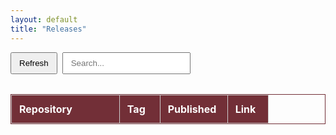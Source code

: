 ```yaml
---
layout: default
title: "Releases"
---
```


<style>
@media (min-width: 768px) {
  .page-content {
    max-width: 1200px !important;
    margin: 0 auto;
  }
}

.hero {
  background: #f4f8fa;
  padding: 1.5rem;
  border-radius: 8px;
  margin-bottom: 1.5rem;
  box-shadow: 0 2px 4px rgba(0,0,0,0.08);
}

.hero h1 {
  margin-top: 0;
  margin-bottom: 0.5rem;
}

.hero p {
  margin: 0;
  color: #666;
}
.table-container {
  margin-top: 1rem;
  overflow-x: auto;
}

table.releases-table {
  width: 100%;
  /* Enforce the column widths we specify below */
  table-layout: fixed; 
  border-collapse: collapse;
  margin-bottom: 1.5rem;
  border: 1px solid #722f37;
}

/* Adjust each column's width to your preference:
   - 1st column (Repository): 40%
   - 2nd column (Tag): 15%
   - 3rd column (Published): 25%
   - 4th column (Link): 15%
   Total = 90% (10% leftover for spacing) */
table.releases-table thead th:nth-child(1),
table.releases-table tbody td:nth-child(1) {
  width: 40%;
}
table.releases-table thead th:nth-child(2),
table.releases-table tbody td:nth-child(2) {
  width: 15%;
}
table.releases-table thead th:nth-child(3),
table.releases-table tbody td:nth-child(3) {
  width: 25%;
}
table.releases-table thead th:nth-child(4),
table.releases-table tbody td:nth-child(4) {
  width: 15%;
}

/* Borders and spacing */
table.releases-table th,
table.releases-table td {
  border: 1px solid #ccc;
  padding: 0.75rem;
  text-align: left;
  word-break: break-word; /* ensures long text wraps instead of overflowing */
  vertical-align: top;
}

table.releases-table thead {
  background-color: #722f37; /* Deep wine color */
  color: white;
}

table.releases-table thead th {
  color: white !important;
}

table.releases-table tbody tr:hover {
  background: #f9f9f9;
}

.controls {
  display: flex;
  gap: 0.5rem;
  flex-wrap: wrap;
  margin-bottom: 1rem;
}
.controls button,
.controls input {
  padding: 0.5rem 0.75rem;
}
</style>

<div class="controls">
  <button id="refresh-btn" style="cursor:pointer;">Refresh</button>
  <input type="text" id="search-box" placeholder="Search..." />
  <span id="last-updated" style="margin-left:auto; color:#666;"></span>
</div>

<div class="table-container">
  <table class="releases-table" id="release-table">
    <thead>
      <tr>
        <th>Repository</th>
        <th>Tag</th>
        <th>Published</th>
        <th>Link</th>
      </tr>
    </thead>
    <tbody id="release-body">
      <!-- Populated by JS -->
    </tbody>
  </table>
</div>

<script>
let releases = [];

document.addEventListener("DOMContentLoaded", () => {
  document.getElementById("refresh-btn").addEventListener("click", loadReleases);
  document.getElementById("search-box").addEventListener("input", handleSearch);

  // Initial load
  loadReleases();
});

async function loadReleases() {
  try {
    const response = await fetch("./data/releases.json");
    if (!response.ok) {
      throw new Error(`HTTP ${response.status} - ${response.statusText}`);
    }
    const data = await response.json();

    if (data.last_fetched) {
      document.getElementById("last-updated").textContent = 
        "Last updated: " + data.last_fetched;
    }

    releases = data.releases || data;
    sortByDateDesc(releases);
    renderTable(releases);
  } catch (err) {
    const tbody = document.getElementById("release-body");
    tbody.innerHTML = `<tr><td colspan="4" style="color:red; font-weight:bold;">Error: ${err.message}</td></tr>`;
  }
}

function sortByDateDesc(arr) {
  arr.sort((a, b) => {
    const [dayA, monthA, yearA] = a.published_at.split("-").map(Number);
    const dateA = new Date(yearA, monthA - 1, dayA);

    const [dayB, monthB, yearB] = b.published_at.split("-").map(Number);
    const dateB = new Date(yearB, monthB - 1, dayB);

    return dateB - dateA; // newest first
  });
}

function renderTable(data) {
  const tbody = document.getElementById("release-body");
  tbody.innerHTML = "";

  data.forEach(item => {
    const row = document.createElement("tr");
    row.innerHTML = `
      <td>${item.owner}/${item.repo}</td>
      <td>${item.tag_name}</td>
      <td>${item.published_at}</td>
      <td><a href="${item.html_url}" target="_blank">View</a></td>
    `;
    tbody.appendChild(row);
  });
}

function handleSearch() {
  const query = document.getElementById("search-box").value.trim().toLowerCase();
  if (!query) {
    renderTable(releases);
    return;
  }
  const filtered = releases.filter(item => {
    const repoFull = (item.owner + "/" + item.repo).toLowerCase();
    const tag = item.tag_name.toLowerCase();
    return repoFull.includes(query) || tag.includes(query);
  });
  renderTable(filtered);
}
</script>
